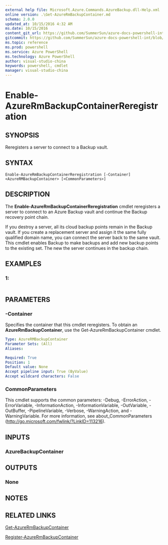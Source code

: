 ```yaml
---
external help file: Microsoft.Azure.Commands.AzureBackup.dll-Help.xml
online version: .\Get-AzureRmBackupContainer.md
schema: 2.0.0
updated_at: 10/15/2016 4:32 AM
ms.date: 10/15/2016
content_git_url: https://github.com/SummerSun/azure-docs-powershell-int/blob/master/azureps-cmdlets-docs/ResourceManager/AzureRM.Backup/v2.0/CmdletMDs/Enable-AzureRmBackupContainerReregistration.md
gitcommit: https://github.com/SummerSun/azure-docs-powershell-int/blob/1bfd8e268acfc1799ad3f17c5a982578f54443cf/azureps-cmdlets-docs/ResourceManager/AzureRM.Backup/v2.0/CmdletMDs/Enable-AzureRmBackupContainerReregistration.md
ms.topic: reference
ms.prod: powershell
ms.service: Azure PowerShell
ms.technology: Azure PowerShell
author: visual-studio-china
keywords: powershell, cmdlet
manager: visual-studio-china
---
```


# Enable-AzureRmBackupContainerReregistration

## SYNOPSIS
Reregisters a server to connect to a Backup vault.

## SYNTAX

```
Enable-AzureRmBackupContainerReregistration [-Container] <AzureRMBackupContainer> [<CommonParameters>]
```

## DESCRIPTION
The **Enable-AzureRmBackupContainerReregistration** cmdlet reregisters a server to connect to an Azure Backup vault and continue the Backup recovery point chain.

If you destroy a server, all its cloud backup points remain in the Backup vault.
If you create a replacement server and assign it the same fully qualified domain name, you can connect the server back to the same vault.
This cmdlet enables Backup to make backups and add new backup points to the existing set.
The new the server continues in the backup chain.

## EXAMPLES

### 1:
```

```

## PARAMETERS

### -Container
Specifies the container that this cmdlet reregisters.
To obtain an **AzureRmBackupContainer**, use the Get-AzureRmBackupContainer cmdlet.

```yaml
Type: AzureRMBackupContainer
Parameter Sets: (All)
Aliases: 

Required: True
Position: 1
Default value: None
Accept pipeline input: True (ByValue)
Accept wildcard characters: False
```

### CommonParameters
This cmdlet supports the common parameters: -Debug, -ErrorAction, -ErrorVariable, -InformationAction, -InformationVariable, -OutVariable, -OutBuffer, -PipelineVariable, -Verbose, -WarningAction, and -WarningVariable. For more information, see about_CommonParameters (http://go.microsoft.com/fwlink/?LinkID=113216).

## INPUTS

### AzureBackupContainer

## OUTPUTS

### None

## NOTES

## RELATED LINKS

[Get-AzureRmBackupContainer](.\Get-AzureRmBackupContainer.md)

[Register-AzureRmBackupContainer](.\Register-AzureRmBackupContainer.md)

